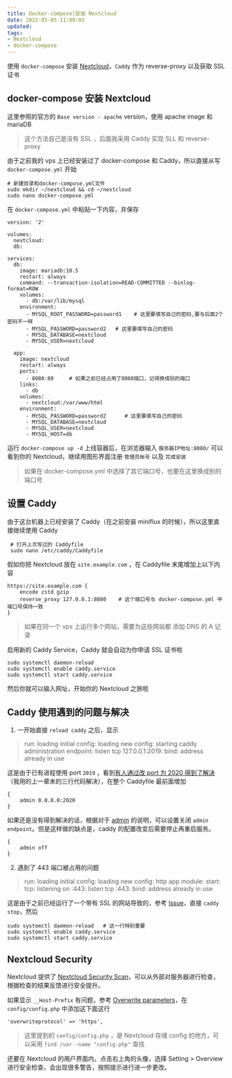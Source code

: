 ```yaml
---
title: Docker-compose|安装 Nextcloud
date: 2022-05-05 11:09:03
updated:
tags: 
- Nextcloud
- docker-compose
---
```


使用 `docker-compose` 安装 [Nextcloud](https://nextcloud.com/install/#instructions-server)，`Caddy` 作为 reverse-proxy 以及获取 SSL 证书

<!--more-->

## docker-compose 安装 Nextcloud

这里参照的官方的 `Base version - apache` version，使用 apache image 和 mariaDB

> 这个方法自己是没有 SSL ，后面我采用 Caddy 实现 SLL 和 reverse-proxy

由于之前我的 vps 上已经安装过了 docker-compose 和 Caddy，所以直接从写 `docker-compose.yml` 开始

```
# 新建目录和docker-compose.yml文件
sudo mkdir ~/nextcloud && cd ~/nextcloud
sudo nano docker-compose.yml
```

在 `docker-compose.yml` 中粘贴一下内容，并保存

```
version: '2'

volumes:
  nextcloud:
  db:

services:
  db:
    image: mariadb:10.5
    restart: always
    command: --transaction-isolation=READ-COMMITTED --binlog-format=ROW
    volumes:
      - db:/var/lib/mysql
    environment:
      - MYSQL_ROOT_PASSWORD=password1    # 这里要填写自己的密码,要与后面2个密码不一样
      - MYSQL_PASSWORD=password2   # 这里要填写自己的密码
      - MYSQL_DATABASE=nextcloud
      - MYSQL_USER=nextcloud

  app:
    image: nextcloud
    restart: always
    ports:
      - 8080:80     # 如果之前已经占用了8080端口，记得换成别的端口
    links:
      - db
    volumes:
      - nextcloud:/var/www/html
    environment:
      - MYSQL_PASSWORD=password2      # 这里要填写自己的密码
      - MYSQL_DATABASE=nextcloud
      - MYSQL_USER=nextcloud
      - MYSQL_HOST=db

```

运行 `docker-compose up -d` 上线容器后，在浏览器输入 `服务器IP地址:8080/` 可以看到你的 Nextcloud，继续用图形界面注册 `管理员帐号` 以及 `完成安装`

> 如果在 docker-compose.yml 中选择了其它端口号，也要在这里换成别的端口号

## 设置 Caddy

由于这台机器上已经安装了 Caddy（在之前安装 miniflux 的时候），所以这里直接继续使用 Caddy

```
 # 打开上次写过的 Caddyfile
 sudo nano /etc/caddy/Caddyfile
```

假如你把 Nextcloud 放在 `site.example.com`  ，在 Caddyfile 末尾增加上以下内容

```
https://site.example.com {
    encode zstd gzip
    reverse_proxy 127.0.0.1:8080    # 这个端口号与 docker-compose.yml 中端口号保持一致
}
```

> 如果在同一个 vps 上运行多个网站，需要为这些网站都 添加 DNS 的 A 记录

启用新的 Caddy Service，Caddy 就会自动为你申请 SSL 证书啦

```
sudo systemctl daemon-reload   
sudo systemctl enable caddy.service
sudo systemctl start caddy.service
```

然后你就可以输入网址，开始你的 Nextcloud 之旅啦

## Caddy 使用遇到的问题与解决

1. 一开始直接  `reload caddy`  之后，显示

> run: loading initial config: loading new config: starting caddy administration endpoint: listen tcp 127.0.0.1:2019: bind: address already in use

这是由于已有进程使用 port `2019` ，看到[有人通过改 port 为 2020 得到了解决](https://caddy.community/t/tcp-127-0-0-1-bind-address-already-in-use/10661/3)（我用的上一章末的三行代码解决），在整个 Caddyfile 最前面增加

```
{
    admin 0.0.0.0:2020
}
```

如果还是没有得到解决的话，根据对于 [admin](https://caddyserver.com/docs/caddyfile/options#admin) 的说明，可以设置关闭 `admin endpoint`。但是这样做的缺点是，caddy 的配置改变后需要停止再重启服务。

```
{
    admin off
}
```

2. 遇到了 443 端口被占用的问题

> run: loading initial config: loading new config: http app module: start: tcp: listening on :443: listen tcp :443: bind: address already in use

这是由于之前已经运行了一个带有 SSL 的网站导致的，参考 [Issue](https://github.com/caddyserver/caddy/issues/309)，直接 `caddy stop`，然后

```
sudo systemctl daemon-reload   # 这一行特别重要
sudo systemctl enable caddy.service
sudo systemctl start caddy.service
```
## Nextcloud Security
Nextcloud 提供了 [Nextcloud Security Scan](https://scan.nextcloud.com/)，可以从外部对服务器进行检查，根据检查的结果反馈进行安全提升。

如果显示 `__Host-Prefix` 有问题，参考 [Overwrite parameters](https://docs.nextcloud.com/server/16/admin_manual/configuration_server/reverse_proxy_configuration.html#overwrite-parameters)，在 `config/config.php` 中添加这下面这行
```
'overwriteprotocol' => 'https',
```
> 这里提到的 `config/config.php` ，是 Nextcloud 存储 config 的地方，可以采用 `find /var -name "config.php"` 查找

还要在 Nextcloud 的用户界面内，点击右上角的头像，选择 Setting > Overview 进行安全检查，会出现很多警告，按照提示进行进一步更改。
